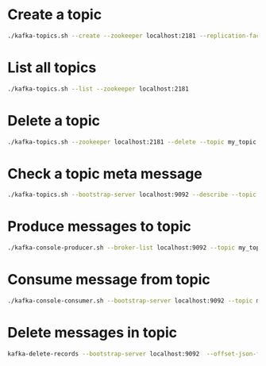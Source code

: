 # Create a topic

```bash
./kafka-topics.sh --create --zookeeper localhost:2181 --replication-factor 1 --partitions 1 --topic my_topic
```

# List all topics


```bash
./kafka-topics.sh --list --zookeeper localhost:2181
```

# Delete a topic

```bash
./kafka-topics.sh --zookeeper localhost:2181 --delete --topic my_topic
```

# Check a topic meta message

```bash
./kafka-topics.sh --bootstrap-server localhost:9092 --describe --topic topic_json2
```


# Produce messages to topic


```bash
./kafka-console-producer.sh --broker-list localhost:9092 --topic my_topic
```


# Consume message from topic

```bash
./kafka-console-consumer.sh --bootstrap-server localhost:9092 --topic my_topic --from-beginning
```

# Delete messages in topic

```bash
kafka-delete-records --bootstrap-server localhost:9092  --offset-json-file delete.json --topic test-topic
```